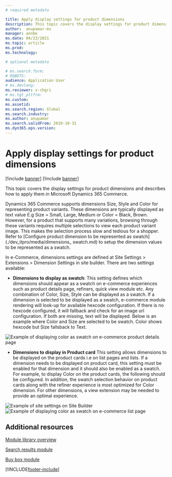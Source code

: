 ```yaml
---
# required metadata

title: Apply display settings for product dimensions
description: This topic covers the display settings for product dimensions and describes how to apply them in Microsoft Dynamics 365 Commerce.
author:  anupamar-ms
manager: annbe
ms.date: 04/23/2021
ms.topic: article
ms.prod: 
ms.technology: 

# optional metadata

# ms.search.form: 
# ROBOTS: 
audience: Application User
# ms.devlang: 
ms.reviewer: v-chgri
# ms.tgt_pltfrm: 
ms.custom: 
ms.assetid: 
ms.search.region: Global
ms.search.industry: 
ms.author: anupamar
ms.search.validFrom: 2019-10-31
ms.dyn365.ops.version: 
---
```


# Apply display settings for product dimensions

[!include [banner](includes/banner.md)]
[!include [banner](includes/preview-banner.md)]

This topic covers the display settings for product dimensions and describes how to apply them in Microsoft Dynamics 365 Commerce.

Dynamics 365 Commerce supports dimensions Size, Style and Color for representing product variants. These dimensions are typically displayed as text value E.g Size = Small, Large, Medium or Color = Black, Brown. However, for a product that supports many variations, browsing through these variants requires multiple selections to view each product variant image. This makes the selection process slow and tedious for a shopper. Refer to [Configure product dimension to be represented as swatch](./dev_itpro/media/dimensions_ swatch.md) to setup the dimension values to be represented as a swatch. 

In e-Commerce, dimensions settings are defined at Site Settings > Extensions > Dimension Settings in site builder. There are two settings available:

- **Dimensions to display as swatch**: This setting defines which dimensions should appear as a swatch on e-commerce experiences such as product details page, refiners, quick view module etc. Any combination of Color, Size, Style can be displayed as a swatch. If a dimension is selected to be displayed as a swatch, e-commerce module rendering will look-up for available hexcode configuration. If there is no hexcode configured, it will fallback and check for an image url configuration. If both are missing, text will be displayed. Below is an example where Color and Size are selected to be swatch. Color shows hexcode but Size fallsback to Text.

![Example of displaying color as swatch on e-commerce product details page](../dev-itpro/media/swatch_pdp.png)

- **Dimensions to display in Product card**  This setting allows dimensions to be displayed on the product cards i.e on list pages and lists. If a dimension needs to be displayed on product card, this setting must be enabled for that dimension and it should also be enabled as a swatch. For example, to display Color on the product cards, the following should be configured. In addition, the swatch selection behavior on product cards along with the refiner experience is most optimized for Color dimension. For other dimensions, a view extension may be needed to provide an optimal experience. 

![Example of site settings on Site Builder](../dev-itpro/swatch_site_settings.PNG)
![Example of displaying color as swatch on e-commerce list page](../dev-itpro/media/swatch_searchresults.PNG)

## Additional resources

[Module library overview](starter-kit-overview.md)

[Search results module](search-result-module.md)

[Buy box module](add-buy-box.md)

[!INCLUDE[footer-include](../includes/footer-banner.md)]
